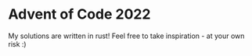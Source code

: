 # Advent of Code 2022
 My solutions are written in rust!
 Feel free to take inspiration - at your own risk :)
